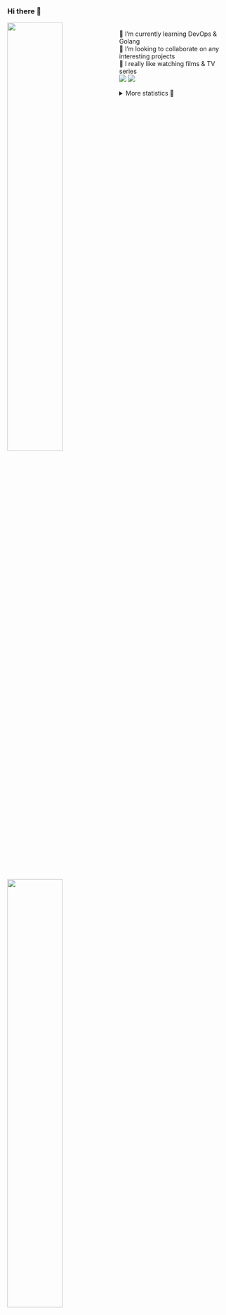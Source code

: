 ### Hi there 👋


[<img align="left" width="50%" src="https://github-readme-stats.vercel.app/api?username=rufusnufus&hide=issues&show_icons=true&count_private=true&theme=transparent&title_color=FF6F40&text_color=FBF9F8&icon_color=F48242&hide_border=true&hide_title=true#gh-dark-mode-only">](https://metrics.lecoq.io/rufusnufus#gh-dark-mode-only)
[<img align="left" width="50%" src="https://github-readme-stats.vercel.app/api?username=rufusnufus&hide=issues&show_icons=true&count_private=true&theme=transparent&title_color=FF6533&text_color=4D4644&icon_color=FF8038&hide_border=true&hide_title=true#gh-light-mode-only">](https://metrics.lecoq.io/rufusnufus#gh-light-mode-only)

<p>
  <br>
  🌱 I’m currently learning DevOps & Golang</br>
  👯 I’m looking to collaborate on any interesting projects</br>
  🎥 I really like watching films & TV series</br>
  <a href="https://linkedin.com/in/rufusnufus"><img src="https://img.shields.io/badge/linkedin-0077B5.svg?style=for-the-badge&logo=linkedin&logoColor=white"/></a>
  <a href="https://t.me/rufusnufus"><img src="https://img.shields.io/badge/-telegram-black?style=for-the-badge&color=blue&logo=telegram"/></a>
</p>

<p text-align="left">
<details>
  <summary>More statistics 👀</summary><br/>

<!--START_SECTION:waka-->
![Code Time](http://img.shields.io/badge/Code%20Time-765%20hrs%202%20mins-blue)

![Profile Views](http://img.shields.io/badge/Profile%20Views-0-blue)

**I'm an Early 🐤** 

```text
🌞 Morning                8266 commits        █████░░░░░░░░░░░░░░░░░░░░   21.74 % 
🌆 Daytime                21455 commits       ██████████████░░░░░░░░░░░   56.44 % 
🌃 Evening                7413 commits        █████░░░░░░░░░░░░░░░░░░░░   19.50 % 
🌙 Night                  882 commits         █░░░░░░░░░░░░░░░░░░░░░░░░   02.32 % 
```
📅 **I'm Most Productive on Wednesday** 

```text
Monday                   7384 commits        █████░░░░░░░░░░░░░░░░░░░░   19.42 % 
Tuesday                  6342 commits        ████░░░░░░░░░░░░░░░░░░░░░   16.68 % 
Wednesday                8809 commits        ██████░░░░░░░░░░░░░░░░░░░   23.17 % 
Thursday                 6927 commits        █████░░░░░░░░░░░░░░░░░░░░   18.22 % 
Friday                   6806 commits        ████░░░░░░░░░░░░░░░░░░░░░   17.90 % 
Saturday                 1085 commits        █░░░░░░░░░░░░░░░░░░░░░░░░   02.85 % 
Sunday                   663 commits         ░░░░░░░░░░░░░░░░░░░░░░░░░   01.74 % 
```


📊 **This Week I Spent My Time On** 

```text
💬 Programming Languages: 
No Activity Tracked This Week

🔥 Editors: 
No Activity Tracked This Week
```

**I Mostly Code in Java** 

```text
Go                       20 repos            ████░░░░░░░░░░░░░░░░░░░░░   16.39 % 
Python                   20 repos            ████░░░░░░░░░░░░░░░░░░░░░   16.39 % 
Smarty                   8 repos             ██░░░░░░░░░░░░░░░░░░░░░░░   06.56 % 
Shell                    5 repos             █░░░░░░░░░░░░░░░░░░░░░░░░   04.10 % 
Kotlin                   3 repos             █░░░░░░░░░░░░░░░░░░░░░░░░   02.46 % 
```




 Last Updated on 25/02/2025 01:24:12 UTC
<!--END_SECTION:waka-->

</details>
</p>
